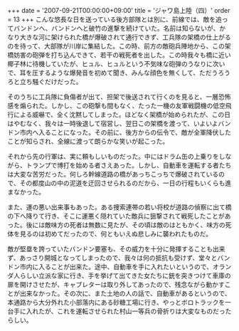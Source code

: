 +++
date = '2007-09-21T00:00:00+09:00'
title = 'ジャワ島上陸（四）'
order = 13
+++
こんな悠長な日を送っている後方部隊とは別に、前線では、敵を追ってバンドンへ、バンドンへと破竹の進撃を続けていた。名前は知らないが、かなり大きな河に架けられた橋が爆破されて通行できず、工兵隊の架橋の仕上がるのを待って、大部隊が川岸に集結した。この時、前方の敵砲兵陣地から、この架橋妨害の砲弾を打ち込んできて、若干の戦死者を出した。この時我々も橋に近い椰子林に待機していたが、ヒュル、ヒュルという不気味な砲弾のうなりに次いで、耳を圧するような爆発音を初めて聞き、みんな顔色を無くして、ただうろうろと立ち騒ぐだけだった。

そのうちに工兵隊に負傷者が出て、担架で後送されて行くのを見ると、一層恐怖感を煽られた。しかし、この砲撃も間もなく、たった一機の友軍戦闘機の低空飛行による威嚇で、全く沈黙してしまった。ほどなく架橋が始められたが、この日はやむなく、我々は一時後退して宿営し、翌日この架橋を渡って、いよいよバンドン市内へ入ることになった。その前に、後方からの伝令で、敵が全軍降伏したことが知らされ、全線に渡って朗らかな笑いが起こった。

それから先の行軍は、実に頼もしいものだった。中にはドラム缶の上乗りをしながら、トランプで博打を始める者さえあった。しかし、自動車を運転する者たちは大変な苦労だった。何しろ幹線道路の橋があっちこっちで爆破されているので、その都度山の中の泥道を迂回させられるのだから、一日の行程もいくらも進まなかった。

また、運の悪い出来事もあった。ある捜索連帯の若い将校が道路の偵察に出て橋の下へ降りて行き、そこに運悪く隠れていた敵兵に狙撃されて戦死したことがあった。後には敵味方の死者は無数に見たが、その頃は敵のはともかく、味方の死体を見るのは初めてだったので、何ともいえぬ悲しみに襲われたものだ。

敵が堅塁を誇っていたバンドン要塞も、その威力を十分に発揮することも出来ず、あっさり開城となってしまったので、我々は何の抵抗も受けず、堂々とバンドン市内に入ることが出来た。途中、自動車を手に入れたいというので、オランダ人らしい立派な家に行き、手を挙げて出てきた女たちに銃を突きつけて車庫の扉を開けさせたが、キャブレターは取り外してあったので、残念ながら動かすことが出来なかった。その次に、また土地の人の話で、自動車があるというので、本通路から大分外れた小部落内にある砂糖工場に行き、やっとボロトラックを一台手に入れたが、これを運転させられた村山一等兵の骨折りは大変なものだったらしい。
